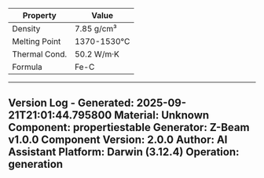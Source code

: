 | Property | Value |
|----------|-------|
| Density | 7.85 g/cm³ |
| Melting Point | 1370-1530°C |
| Thermal Cond. | 50.2 W/m·K |
| Formula | Fe-C |


---
Version Log - Generated: 2025-09-21T21:01:44.795800
Material: Unknown
Component: propertiestable
Generator: Z-Beam v1.0.0
Component Version: 2.0.0
Author: AI Assistant
Platform: Darwin (3.12.4)
Operation: generation
---